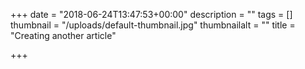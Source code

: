 +++
date = "2018-06-24T13:47:53+00:00"
description = ""
tags = []
thumbnail = "/uploads/default-thumbnail.jpg"
thumbnailalt = ""
title = "Creating another article"

+++
